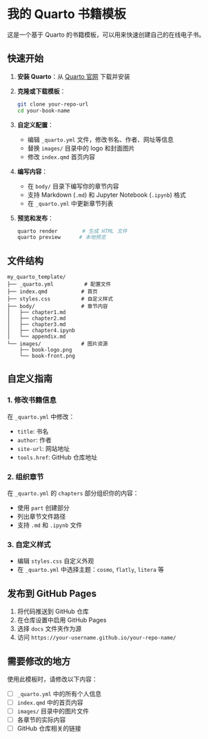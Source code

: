 # 我的 Quarto 书籍模板

这是一个基于 Quarto 的书籍模板，可以用来快速创建自己的在线电子书。

## 快速开始

1. **安装 Quarto**：从 [Quarto 官网](https://quarto.org/docs/get-started/) 下载并安装

2. **克隆或下载模板**：
   ```bash
   git clone your-repo-url
   cd your-book-name
   ```

3. **自定义配置**：
   - 编辑 `_quarto.yml` 文件，修改书名、作者、网址等信息
   - 替换 `images/` 目录中的 logo 和封面图片
   - 修改 `index.qmd` 首页内容

4. **编写内容**：
   - 在 `body/` 目录下编写你的章节内容
   - 支持 Markdown (`.md`) 和 Jupyter Notebook (`.ipynb`) 格式
   - 在 `_quarto.yml` 中更新章节列表

5. **预览和发布**：
   ```bash
   quarto render        # 生成 HTML 文件
   quarto preview      # 本地预览
   ```

## 文件结构

```
my_quarto_template/
├── _quarto.yml          # 配置文件
├── index.qmd           # 首页
├── styles.css          # 自定义样式
├── body/               # 章节内容
│   ├── chapter1.md
│   ├── chapter2.md
│   ├── chapter3.md
│   ├── chapter4.ipynb
│   └── appendix.md
└── images/             # 图片资源
    ├── book-logo.png
    └── book-front.png
```

## 自定义指南

### 1. 修改书籍信息
在 `_quarto.yml` 中修改：
- `title`: 书名
- `author`: 作者
- `site-url`: 网站地址
- `tools.href`: GitHub 仓库地址

### 2. 组织章节
在 `_quarto.yml` 的 `chapters` 部分组织你的内容：
- 使用 `part` 创建部分
- 列出章节文件路径
- 支持 `.md` 和 `.ipynb` 文件

### 3. 自定义样式
- 编辑 `styles.css` 自定义外观
- 在 `_quarto.yml` 中选择主题：`cosmo`, `flatly`, `litera` 等

## 发布到 GitHub Pages

1. 将代码推送到 GitHub 仓库
2. 在仓库设置中启用 GitHub Pages
3. 选择 `docs` 文件夹作为源
4. 访问 `https://your-username.github.io/your-repo-name/`

## 需要修改的地方

使用此模板时，请修改以下内容：
- [ ] `_quarto.yml` 中的所有个人信息
- [ ] `index.qmd` 中的首页内容
- [ ] `images/` 目录中的图片文件
- [ ] 各章节的实际内容
- [ ] GitHub 仓库相关的链接
